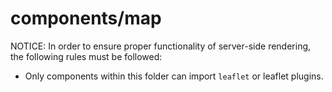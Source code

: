 # components/map

NOTICE: In order to ensure proper functionality of server-side rendering, the following rules must be followed:

* Only components within this folder can import `leaflet` or leaflet plugins.